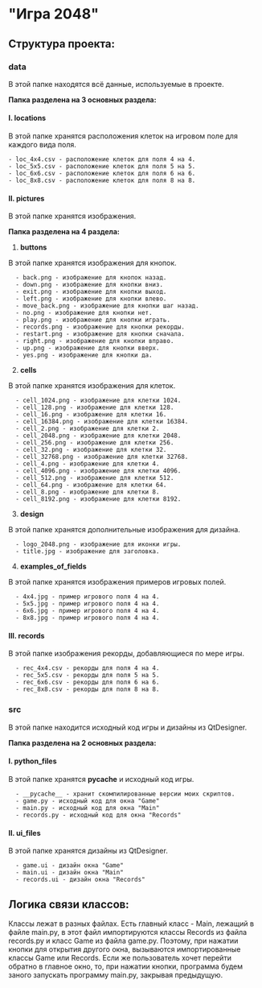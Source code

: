 # "Игра 2048"
## Структура проекта:
### data
В этой папке находятся всё данные, используемые в проекте.  
       
__Папка разделена на 3 основных раздела:__  
      
   #### I. __locations__
       
   В этой папке хранятся расположения клеток на игровом поле для каждого вида поля.  
        
    - loc_4x4.csv - расположение клеток для поля 4 на 4.
    - loc_5x5.csv - расположение клеток для поля 5 на 5.
    - loc_6x6.csv - расположение клеток для поля 6 на 6.
    - loc_8x8.csv - расположение клеток для поля 8 на 8.
       
      
   #### II. __pictures__  

  В этой папке хранятся изображения.   
            
  __Папка разделена на 4 раздела:__  
   1. __buttons__  
         
   В этой папке хранятся изображения для кнопок.   
            
      - back.png - изображение для кнопок назад.
      - down.png - изображение для кнопки вниз.
      - exit.png - изображение для кнопки выход.
      - left.png - изображение для кнопки влево.
      - move_back.png - изображение для кнопки шаг назад.
      - no.png - изображение для кнопки нет.
      - play.png - изображение для кнопки играть.
      - records.png - изображение для кнопки рекорды.
      - restart.png - изображение для кнопки сначала.
      - right.png - изображение для кнопки вправо.
      - up.png - изображение для кнопки вверх.
      - yes.png - изображение для кнопки да.
        
   2. __cells__
        
   В этой папке хранятся изображения для клеток.   
          
      - cell_1024.png - изображение для клетки 1024.
      - cell_128.png - изображение для клетки 128.
      - cell_16.png - изображение для клетки 16.
      - cell_16384.png - изображение для клетки 16384.
      - cell_2.png - изображение для клетки 2.
      - cell_2048.png - изображение для клетки 2048.
      - cell_256.png - изображение для клетки 256.
      - cell_32.png - изображение для клетки 32.
      - cell_32768.png - изображение для клетки 32768.
      - cell_4.png - изображение для клетки 4.
      - cell_4096.png - изображение для клетки 4096.
      - cell_512.png - изображение для клетки 512.
      - cell_64.png - изображение для клетки 64.
      - cell_8.png - изображение для клетки 8.
      - cell_8192.png - изображение для клетки 8192.
      
   3. __design__
     
   В этой папке хранятся дополнительные изображения для дизайна.   
           
      - logo_2048.png - изображение для иконки игры. 
      - title.jpg - изображение для заголовка. 
       
   4. __examples_of_fields__
    
   В этой папке хранятся изображения примеров игровых полей.   
         
      - 4x4.jpg - пример игрового поля 4 на 4.
      - 5x5.jpg - пример игрового поля 4 на 4.
      - 6x6.jpg - пример игрового поля 4 на 4.
      - 8x8.jpg - пример игрового поля 4 на 4.
         
   #### III. __records__  
       
   В этой папке изображения рекорды, добавляющиеся по мере игры.

      - rec_4x4.csv - рекорды для поля 4 на 4.
      - rec_5x5.csv - рекорды для поля 5 на 5.
      - rec_6x6.csv - рекорды для поля 6 на 6.
      - rec_8x8.csv - рекорды для поля 8 на 8.
            
            
            
### src
В этой папке находится исходный код игры и дизайны из QtDesigner.

__Папка разделена на 2 основных раздела:__   
   
   #### I. __python_files__    
   
   В этой папке хранятся __pycache__ и исходный код игры.

      - __pycache__ - хранит скомпилированные версии моих скриптов.
      - game.py - исходный код для окна "Game"  
      - main.py - исходный код для окна "Main"  
      - records.py - исходный код для окна "Records"  

   #### II. __ui_files__    

   В этой папке хранятся дизайны из QtDesigner.

      - game.ui - дизайн окна "Game"  
      - main.ui - дизайн окна "Main"  
      - records.ui - дизайн окна "Records"  
     
     
     
## Логика связи классов:
Классы лежат в разных файлах. Есть главный класс - Main, лежащий в файле main.py, в этот файл импортируются классы Records из файла records.py и класс Game из файла game.py.
Поэтому, при нажатии кнопки для открытия другого окна, вызываются импортированные классы Game или Records. Если же пользователь хочет перейти обратно в главное окно, то, при нажатии кнопки, программа будем заного запускать программу main.py, закрывая предыдущую.





      
   

    
   
